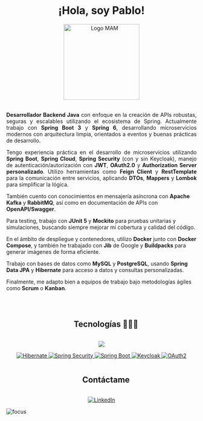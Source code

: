 <h1 align="center">¡Hola, soy Pablo!</h1>

<div align="center">
  <img 
    src="https://github.com/user-attachments/assets/9d19c15a-1d10-4e57-93f1-8c6e27ab9d6f" 
    width="200px" 
    alt="Logo MAM" />
</div>

<br/>

<p align="justify">
  <strong>Desarrollador Backend Java</strong> con enfoque en la creación de APIs robustas, seguras y escalables utilizando el ecosistema de Spring. Actualmente trabajo con <strong>Spring Boot 3</strong> y <strong>Spring 6</strong>, desarrollando microservicios modernos con arquitectura limpia, orientados a eventos y buenas prácticas de desarrollo.
</p>

<p align="justify">
Tengo experiencia práctica en el desarrollo de microservicios utilizando <strong>Spring Boot</strong>, <strong>Spring Cloud</strong>, <strong>Spring Security</strong> (con y sin Keycloak), manejo de autenticación/autorización con <strong>JWT</strong>, <strong>OAuth2.0</strong> y <strong>Authorization Server personalizado</strong>. Utilizo herramientas como <strong>Feign Client</strong> y <strong>RestTemplate</strong> para la comunicación entre servicios, aplicando <strong>DTOs</strong>, <strong>Mappers</strong> y <strong>Lombok</strong> para simplificar la lógica.

También cuento con conocimientos en mensajería asíncrona con <strong>Apache Kafka</strong> y <strong>RabbitMQ</strong>, así como en documentación de APIs con <strong>OpenAPI/Swagger</strong>.

Para testing, trabajo con <strong>JUnit 5</strong> y <strong>Mockito</strong> para pruebas unitarias y simulaciones, buscando siempre mejorar mi cobertura y calidad del código.

En el ámbito de despliegue y contenedores, utilizo <strong>Docker</strong> junto con <strong>Docker Compose</strong>, y también he trabajado con <strong>Jib</strong> de Google y <strong>Buildpacks</strong> para generar imágenes de forma eficiente.

Trabajo con bases de datos como <strong>MySQL</strong> y <strong>PostgreSQL</strong>, usando <strong>Spring Data JPA</strong> y <strong>Hibernate</strong> para acceso a datos y consultas personalizadas.

Finalmente, me adapto bien a equipos de trabajo bajo metodologías ágiles como <strong>Scrum</strong> o <strong>Kanban</strong>.
</p>



<!--h1 without bottom border-->
<!-- h1 without bottom border -->
<br />
<div id="user-content-toc">
  <ul align="center">
    <summary><h2 style="display: inline-block">Tecnologías 👨🏻‍💻</h2></summary>
  </ul>
</div>

<!-- Icons -->
<p align="center">
  <a href="https://skillicons.dev">
    <img src="https://skillicons.dev/icons?i=java,spring,git,github,docker,kafka,rabbitmq,idea,html,css,hibernate,mysql,postgresql,vscode,postman,eclipse&perline=10" />
  </a>
</p>

<!-- Extra badges -->
<p align="center">
  <a href="https://hibernate.org/" target="_blank"> 
    <img src="https://img.shields.io/badge/Hibernate-59666C.svg?style=for-the-badge&logo=hibernate&logoColor=white" alt="Hibernate" /> 
  </a>
  <a href="https://spring.io/projects/spring-security" target="_blank"> 
    <img src="https://img.shields.io/badge/Spring%20Security-6DB33F.svg?style=for-the-badge&logo=spring&logoColor=white" alt="Spring Security" /> 
  </a>
  <a href="https://spring.io/projects/spring-boot" target="_blank"> 
    <img src="https://img.shields.io/badge/Spring%20Boot-6DB33F.svg?style=for-the-badge&logo=springboot&logoColor=white" alt="Spring Boot" /> 
  </a>
  <a href="https://www.keycloak.org/" target="_blank">
    <img src="https://img.shields.io/badge/Keycloak-0071C1.svg?style=for-the-badge&logo=keycloak&logoColor=white" alt="Keycloak"/>
  </a>
  <a href="https://oauth.net/2/" target="_blank">
    <img src="https://img.shields.io/badge/OAuth2-286EF1?style=for-the-badge&logo=oauth&logoColor=white" alt="OAuth2"/>
  </a>
</p>

<div id="user-content-toc">
  <ul align="center">
    <summary><h2 style="display: inline-block">Contáctame</h2></summary>
  </ul>
</div>

<div align="center">
  <a href="https://www.linkedin.com/in/pablo-avila-olivar" target="_blank">
    <img src="https://img.shields.io/badge/LinkedIn-0A66C2.svg?style=for-the-badge&logo=linkedin&logoColor=white" alt="LinkedIn"/>
  </a>
</div>



![focus](https://img.shields.io/badge/backend-brightgreen)
<br />








